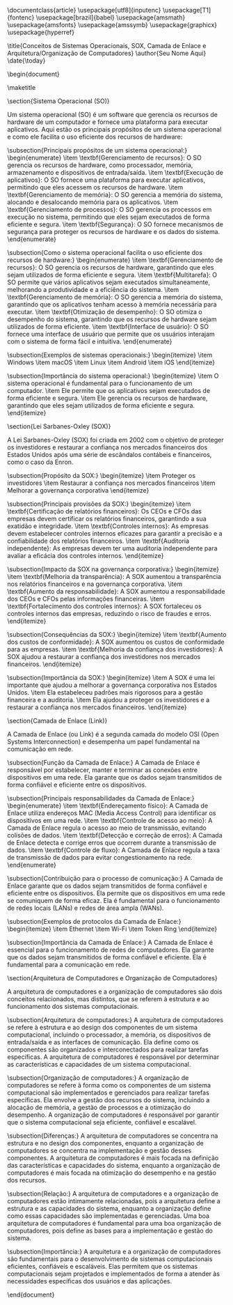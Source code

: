 \documentclass{article}
\usepackage[utf8]{inputenc}
\usepackage[T1]{fontenc}
\usepackage[brazil]{babel}
\usepackage{amsmath}
\usepackage{amsfonts}
\usepackage{amssymb}
\usepackage{graphicx}
\usepackage{hyperref}

\title{Conceitos de Sistemas Operacionais, SOX, Camada de Enlace e Arquitetura/Organização de Computadores}
\author{Seu Nome Aqui}
\date{\today}

\begin{document}

\maketitle

\section{Sistema Operacional (SO)}

Um sistema operacional (SO) é um software que gerencia os recursos de hardware de um computador e fornece uma plataforma para executar aplicativos. Aqui estão os principais propósitos de um sistema operacional e como ele facilita o uso eficiente dos recursos de hardware:

\subsection{Principais propósitos de um sistema operacional:}
\begin{enumerate}
    \item \textbf{Gerenciamento de recursos}: O SO gerencia os recursos de hardware, como processador, memória, armazenamento e dispositivos de entrada/saída.
    \item \textbf{Execução de aplicativos}: O SO fornece uma plataforma para executar aplicativos, permitindo que eles acessem os recursos de hardware.
    \item \textbf{Gerenciamento de memória}: O SO gerencia a memória do sistema, alocando e desalocando memória para os aplicativos.
    \item \textbf{Gerenciamento de processos}: O SO gerencia os processos em execução no sistema, permitindo que eles sejam executados de forma eficiente e segura.
    \item \textbf{Segurança}: O SO fornece mecanismos de segurança para proteger os recursos de hardware e os dados do sistema.
\end{enumerate}

\subsection{Como o sistema operacional facilita o uso eficiente dos recursos de hardware:}
\begin{enumerate}
    \item \textbf{Gerenciamento de recursos}: O SO gerencia os recursos de hardware, garantindo que eles sejam utilizados de forma eficiente e segura.
    \item \textbf{Multitarefa}: O SO permite que vários aplicativos sejam executados simultaneamente, melhorando a produtividade e a eficiência do sistema.
    \item \textbf{Gerenciamento de memória}: O SO gerencia a memória do sistema, garantindo que os aplicativos tenham acesso à memória necessária para executar.
    \item \textbf{Otimização de desempenho}: O SO otimiza o desempenho do sistema, garantindo que os recursos de hardware sejam utilizados de forma eficiente.
    \item \textbf{Interface de usuário}: O SO fornece uma interface de usuário que permite que os usuários interajam com o sistema de forma fácil e intuitiva.
\end{enumerate}

\subsection{Exemplos de sistemas operacionais:}
\begin{itemize}
    \item Windows
    \item macOS
    \item Linux
    \item Android
    \item iOS
\end{itemize}

\subsection{Importância do sistema operacional:}
\begin{itemize}
    \item O sistema operacional é fundamental para o funcionamento de um computador.
    \item Ele permite que os aplicativos sejam executados de forma eficiente e segura.
    \item Ele gerencia os recursos de hardware, garantindo que eles sejam utilizados de forma eficiente e segura.
\end{itemize}

\section{Lei Sarbanes-Oxley (SOX)}

A Lei Sarbanes-Oxley (SOX) foi criada em 2002 com o objetivo de proteger os investidores e restaurar a confiança nos mercados financeiros dos Estados Unidos após uma série de escândalos contábeis e financeiros, como o caso da Enron.

\subsection{Propósito da SOX:}
\begin{itemize}
    \item Proteger os investidores
    \item Restaurar a confiança nos mercados financeiros
    \item Melhorar a governança corporativa
\end{itemize}

\subsection{Principais provisões da SOX:}
\begin{itemize}
    \item \textbf{Certificação de relatórios financeiros}: Os CEOs e CFOs das empresas devem certificar os relatórios financeiros, garantindo a sua exatidão e integridade.
    \item \textbf{Controles internos}: As empresas devem estabelecer controles internos eficazes para garantir a precisão e a confiabilidade dos relatórios financeiros.
    \item \textbf{Auditoria independente}: As empresas devem ter uma auditoria independente para avaliar a eficácia dos controles internos.
\end{itemize}

\subsection{Impacto da SOX na governança corporativa:}
\begin{itemize}
    \item \textbf{Melhoria da transparência}: A SOX aumentou a transparência nos relatórios financeiros e na governança corporativa.
    \item \textbf{Aumento da responsabilidade}: A SOX aumentou a responsabilidade dos CEOs e CFOs pelas informações financeiras.
    \item \textbf{Fortalecimento dos controles internos}: A SOX fortaleceu os controles internos das empresas, reduzindo o risco de fraudes e erros.
\end{itemize}

\subsection{Consequências da SOX:}
\begin{itemize}
    \item \textbf{Aumento dos custos de conformidade}: A SOX aumentou os custos de conformidade para as empresas.
    \item \textbf{Melhoria da confiança dos investidores}: A SOX ajudou a restaurar a confiança dos investidores nos mercados financeiros.
\end{itemize}

\subsection{Importância da SOX:}
\begin{itemize}
    \item A SOX é uma lei importante que ajudou a melhorar a governança corporativa nos Estados Unidos.
    \item Ela estabeleceu padrões mais rigorosos para a gestão financeira e a auditoria.
    \item Ela ajudou a proteger os investidores e a restaurar a confiança nos mercados financeiros.
\end{itemize}

\section{Camada de Enlace (Link)}

A Camada de Enlace (ou Link) é a segunda camada do modelo OSI (Open Systems Interconnection) e desempenha um papel fundamental na comunicação em rede.

\subsection{Função da Camada de Enlace:}
A Camada de Enlace é responsável por estabelecer, manter e terminar as conexões entre dispositivos em uma rede. Ela garante que os dados sejam transmitidos de forma confiável e eficiente entre os dispositivos.

\subsection{Principais responsabilidades da Camada de Enlace:}
\begin{enumerate}
    \item \textbf{Endereçamento físico}: A Camada de Enlace utiliza endereços MAC (Media Access Control) para identificar os dispositivos em uma rede.
    \item \textbf{Controle de acesso ao meio}: A Camada de Enlace regula o acesso ao meio de transmissão, evitando colisões de dados.
    \item \textbf{Detecção e correção de erros}: A Camada de Enlace detecta e corrige erros que ocorrem durante a transmissão de dados.
    \item \textbf{Controle de fluxo}: A Camada de Enlace regula a taxa de transmissão de dados para evitar congestionamento na rede.
\end{enumerate}

\subsection{Contribuição para o processo de comunicação:}
A Camada de Enlace garante que os dados sejam transmitidos de forma confiável e eficiente entre os dispositivos. Ela permite que os dispositivos em uma rede se comuniquem de forma eficaz. Ela é fundamental para o funcionamento de redes locais (LANs) e redes de área ampla (WANs).

\subsection{Exemplos de protocolos da Camada de Enlace:}
\begin{itemize}
    \item Ethernet
    \item Wi-Fi
    \item Token Ring
\end{itemize}

\subsection{Importância da Camada de Enlace:}
A Camada de Enlace é essencial para o funcionamento de redes de computadores. Ela garante que os dados sejam transmitidos de forma confiável e eficiente. Ela é fundamental para a comunicação em rede.

\section{Arquitetura de Computadores e Organização de Computadores}

A arquitetura de computadores e a organização de computadores são dois conceitos relacionados, mas distintos, que se referem à estrutura e ao funcionamento dos sistemas computacionais.

\subsection{Arquitetura de computadores:}
A arquitetura de computadores se refere à estrutura e ao design dos componentes de um sistema computacional, incluindo o processador, a memória, os dispositivos de entrada/saída e as interfaces de comunicação. Ela define como os componentes são organizados e interconectados para realizar tarefas específicas. A arquitetura de computadores é responsável por determinar as características e capacidades de um sistema computacional.

\subsection{Organização de computadores:}
A organização de computadores se refere à forma como os componentes de um sistema computacional são implementados e gerenciados para realizar tarefas específicas. Ela envolve a gestão dos recursos do sistema, incluindo a alocação de memória, a gestão de processos e a otimização do desempenho. A organização de computadores é responsável por garantir que o sistema computacional seja eficiente, confiável e escalável.

\subsection{Diferenças:}
A arquitetura de computadores se concentra na estrutura e no design dos componentes, enquanto a organização de computadores se concentra na implementação e gestão desses componentes. A arquitetura de computadores é mais focada na definição das características e capacidades do sistema, enquanto a organização de computadores é mais focada na otimização do desempenho e na gestão dos recursos.

\subsection{Relação:}
A arquitetura de computadores e a organização de computadores estão intimamente relacionadas, pois a arquitetura define a estrutura e as capacidades do sistema, enquanto a organização define como essas capacidades são implementadas e gerenciadas. Uma boa arquitetura de computadores é fundamental para uma boa organização de computadores, pois define as bases para a implementação e gestão do sistema.

\subsection{Importância:}
A arquitetura e a organização de computadores são fundamentais para o desenvolvimento de sistemas computacionais eficientes, confiáveis e escaláveis. Elas permitem que os sistemas computacionais sejam projetados e implementados de forma a atender às necessidades específicas dos usuários e das aplicações.

\end{document}
